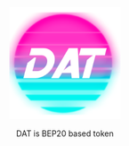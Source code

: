 <p align="center">
<img src="https://raw.githubusercontent.com/ngrock90/DAT/256ed04cbcc61e5531d8b015918930f5cba9445e/Picsart_23-12-28_21-55-23-035.png" </>

<center>
  DAT is BEP20 based token
